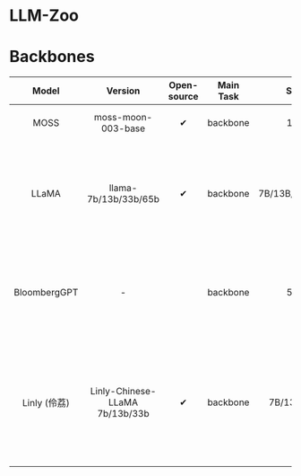 # LLM-Zoo

# Backbones

| Model        | Version                        | Open-source | Main Task | Size           |&nbsp;&nbsp;&nbsp;&nbsp;&nbsp;&nbsp;Training Data&nbsp;&nbsp;&nbsp;&nbsp;&nbsp;| Languages | Domain  | Demo                                | GitHub                                              | Huggingface                                                       | Paper                                      | Official Blog                                                                                          | Release Time |
| :------------: | :------------------------------: | :-----------: | :---------: | :--------------: | :---------------------------------------------------------------------------------------------------------------------------------------------------------------------------------------------------------------------------------------------------------------------------------: | :---------: | :-------: | :-----------------------------------: | :---------------------------------------------------: | :-----------------------------------------------------------------: | :------------------------------------------: | :------------------------------------------------------------------------------------------------------: | :------------: |
| MOSS         | moss-moon-003-base             | ✔           | backbone  | 16B            | 100B Chinese tokens and 20B English tokens                                                                                                                                                                                                                                        | zh, en    | General | [[link](https://moss.fastnlp.top/)] | [[link](https://github.com/OpenLMLab/MOSS)]         | [[link](https://huggingface.co/fnlp/moss-moon-003-base)]          | \-                                         | [[link](https://txsun1997.github.io/blogs/moss.html)]                                                  | 2023.4.21    |
| LLaMA        | llama-7b/13b/33b/65b           | ✔           | backbone  | 7B/13B/33B/65B | 1T tokens (English CommonCrawl, C4, Github, Wikipedia, Gutenberg and Books3, ArXiv, Stack Exchange)                                                                                                                                                                               | en        | General | \-                                  | [[link](https://github.com/facebookresearch/llama)] | [[link](https://huggingface.co/decapoda-research/llama-7b-hf)]    | [[link](https://arxiv.org/abs/2302.13971)] | [[link](https://ai.facebook.com/blog/large-language-model-llama-meta-ai/)]                             | 2023.02.27   |
| BloombergGPT | \-                             |            | backbone  | 50B            | 363B financial datasets (web, news, filings, press, bloomberg) and 345B public datasets (PILE, C4, wikipedia)                                                                                                                                                                     | en        | Finance | \-                                  | \-                                                  | \-                                                                | [[link](https://arxiv.org/abs/2303.17564)] | [[link](https://www.bloomberg.com/company/press/bloomberggpt-50-billion-parameter-llm-tuned-finance/)] | 2023.03.30   |
| Linly (伶荔)   | Linly-Chinese-LLaMA 7b/13b/33b | ✔           | backbone  | 7B/13B/33B     | Chinese-English parallel corpora [[link](https://statmt.org/wmt18/translation-task.html#download)], Chinese Wikipedia, community interaction, news data [[link](https://github.com/CLUEbenchmark/CLUECorpus2020)], scientific literature [[link](https://github.com/ydli-ai/CSL)] | zh        | General | \-                                  | [[link](https://github.com/CVI-SZU/Linly)]          | [[link](https://huggingface.co/P01son/Linly-Chinese-LLaMA-7b-hf)] | \-                                         | \-                                                                                                     | 2023.3.28    |

